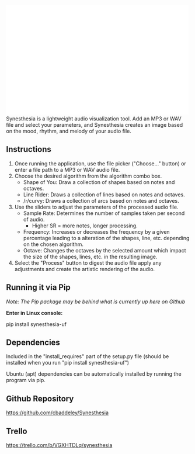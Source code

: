 <img src="https://github.com/cbaddeley/Synesthesia/blob/main/src/synesthesia/images/main_logo.svg" width="500" height="300"/>
Synesthesia is a lightweight audio visualization tool. Add an MP3 or WAV file and select your parameters, and Synesthesia creates an image based on the mood, rhythm, and melody of your audio file.

## Instructions ##
1. Once running the application, use the file picker ("Choose..." button) or enter a file path to a MP3 or WAV audio file. 
2. Choose the desired algorithm from the algorithm combo box.
    - Shape of You: Draw a collection of shapes based on notes and octaves.
    - Line Rider: Draws a collection of lines based on notes and octaves.
    - /r/curvy: Draws a collection of arcs based on notes and octaves.
3. Use the sliders to adjust the parameters of the processed audio file.
    - Sample Rate: Determines the number of samples taken per second of audio.
      - Higher SR = more notes, longer processing.
    - Frequency: Increases or decreases the frequency by a given percentage leading to a alteration of the shapes, line, etc. depending on the chosen algorithm.
    - Octave: Changes the octaves by the selected amount which impact the size of the shapes, lines, etc. in the resulting image.
4. Select the "Process" button to digest the audio file apply any adjustments and create the artistic rendering of the audio.

## Running it via Pip ## 
_Note: The Pip package may be behind what is currently up here on Github_

**Enter in Linux console:**

pip install synesthesia-uf

## Dependencies ## 
Included in the "install_requires" part of the setup.py file (should be installed when you run "pip install synesthesia-uf") 

Ubuntu (apt) dependencies can be automatically installed by running the program via pip.

## Github Repository ##
https://github.com/cbaddeley/Synesthesia

## Trello ##
https://trello.com/b/VGXHTDLq/synesthesia
